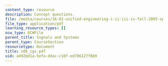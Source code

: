 ```yaml
---
content_type: resource
description: Concept questions.
file: /media/courses/16-01-unified-engineering-i-ii-iii-iv-fall-2005-spring-2006/a492bd1a5efaddacc10fed706127f8b9_s06_cgs.pdf
file_type: application/pdf
learning_resource_types: []
ocw_type: OCWFile
parent_title: Signals and Systems
parent_type: CourseSection
resourcetype: Document
title: s06_cgs.pdf
uid: a492bd1a-5efa-ddac-c10f-ed706127f8b9
---
```

